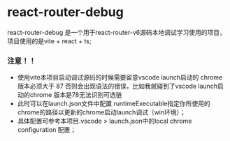 <!--
 * @Author: yeyu98
 * @Date: 2024-05-23 20:30:40
 * @LastEditors: yeyu98
 * @LastEditTime: 2024-05-23 21:59:41
 * @Description: 
-->
# react-router-debug
react-router-debug 是一个用于react-router-v6源码本地调试学习使用的项目，项目使用的是vite + react + ts;
### 注意！！
- 使用vite本项目启动调试源码的时候需要留意vscode launch启动的 chrome 版本必须大于 87 否则会出现语法的错误，比如我就碰到了vscode launch启动的chrome 版本是78无法识别可选链
- 此时可以在launch.json文件中配置 runtimeExecutable指定你所使用的chrome的路径以更新的chrome启动launch调试（win环境）；
- 具体配置可参考本项目.vscode > launch.json中的local chrome configuration 配置；
